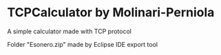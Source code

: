 # TCPCalculator by Molinari-Perniola

A simple calculator made with TCP protocol

Folder "Esonero.zip" made by Eclipse IDE export tool
